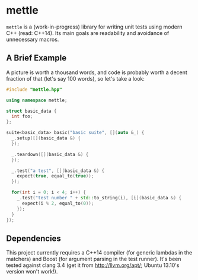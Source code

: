# mettle

`mettle` is a (work-in-progress) library for writing unit tests using modern
C++ (read: C++14). Its main goals are readability and avoidance of unnecessary
macros.

## A Brief Example

A picture is worth a thousand words, and code is probably worth a decent
fraction of that (let's say 100 words), so let's take a look:

```c++
#include "mettle.hpp"

using namespace mettle;

struct basic_data {
  int foo;
};

suite<basic_data> basic("basic suite", [](auto &_) {
  _.setup([](basic_data &) {
  });

  _.teardown([](basic_data &) {
  });

  _.test("a test", [](basic_data &) {
    expect(true, equal_to(true));
  });

  for(int i = 0; i < 4; i++) {
    _.test("test number " + std::to_string(i), [i](basic_data &) {
      expect(i % 2, equal_to(0));
    });
  }
});
```

## Dependencies

This project currently requires a C++14 compiler (for generic lambdas in the
matchers) and Boost (for argument parsing in the test runner). It's been tested
against clang 3.4 (get it from http://llvm.org/apt/; Ubuntu 13.10's version
won't work!).
